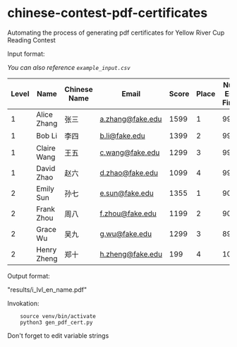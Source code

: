 # chinese-contest-pdf-certificates
Automating the process of generating pdf certificates for Yellow River Cup Reading Contest

Input format:

_You can also reference `example_input.csv`_

Level|Name|Chinese Name|Email|Score|Place|Number Essays Finished|Award
|-|-|-|-|-|-|-|-|
1|Alice Zhang|张三|a.zhang@fake.edu|1599|1|99 of 99|1
1|Bob Li|李四|b.li@fake.edu|1399|2|99 of 99|2
1|Claire Wang|王五|c.wang@fake.edu|1299|3|99 of 99|3
1|David Zhao|赵六|d.zhao@fake.edu|1099|4|99 of 99|3
2|Emily Sun|孙七|e.sun@fake.edu|1355|1|90 of 90|1
2|Frank Zhou|周八|f.zhou@fake.edu|1199|2|90 of 90|2
2|Grace Wu|吴九|g.wu@fake.edu|1299|3|89 of 90|3
2|Henry Zheng|郑十|h.zheng@fake.edu|199|4|10 of 90|5

Output format: 

"results/i_lvl_en_name.pdf"

Invokation:
```
	source venv/bin/activate
	python3 gen_pdf_cert.py
```

Don't forget to edit variable strings